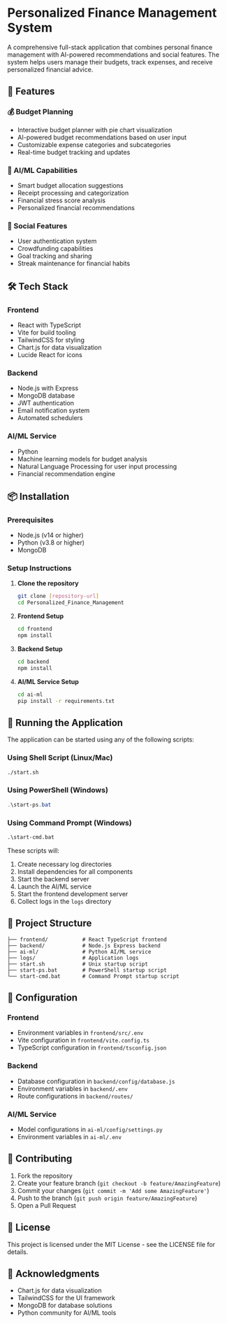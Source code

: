 # Personalized Finance Management System

A comprehensive full-stack application that combines personal finance management with AI-powered recommendations and social features. The system helps users manage their budgets, track expenses, and receive personalized financial advice.

## 🌟 Features

### 💰 Budget Planning
- Interactive budget planner with pie chart visualization
- AI-powered budget recommendations based on user input
- Customizable expense categories and subcategories
- Real-time budget tracking and updates

### 🤖 AI/ML Capabilities
- Smart budget allocation suggestions
- Receipt processing and categorization
- Financial stress score analysis
- Personalized financial recommendations

### 👥 Social Features
- User authentication system
- Crowdfunding capabilities
- Goal tracking and sharing
- Streak maintenance for financial habits

## 🛠 Tech Stack

### Frontend
- React with TypeScript
- Vite for build tooling
- TailwindCSS for styling
- Chart.js for data visualization
- Lucide React for icons

### Backend
- Node.js with Express
- MongoDB database
- JWT authentication
- Email notification system
- Automated schedulers

### AI/ML Service
- Python
- Machine learning models for budget analysis
- Natural Language Processing for user input processing
- Financial recommendation engine

## 📦 Installation

### Prerequisites
- Node.js (v14 or higher)
- Python (v3.8 or higher)
- MongoDB

### Setup Instructions

1. **Clone the repository**
   ```bash
   git clone [repository-url]
   cd Personalized_Finance_Management
   ```

2. **Frontend Setup**
   ```bash
   cd frontend
   npm install
   ```

3. **Backend Setup**
   ```bash
   cd backend
   npm install
   ```

4. **AI/ML Service Setup**
   ```bash
   cd ai-ml
   pip install -r requirements.txt
   ```

## 🚀 Running the Application

The application can be started using any of the following scripts:

### Using Shell Script (Linux/Mac)
```bash
./start.sh
```

### Using PowerShell (Windows)
```powershell
.\start-ps.bat
```

### Using Command Prompt (Windows)
```cmd
.\start-cmd.bat
```

These scripts will:
1. Create necessary log directories
2. Install dependencies for all components
3. Start the backend server
4. Launch the AI/ML service
5. Start the frontend development server
6. Collect logs in the `logs` directory

## 📁 Project Structure

```
├── frontend/           # React TypeScript frontend
├── backend/            # Node.js Express backend
├── ai-ml/              # Python AI/ML service
├── logs/               # Application logs
├── start.sh            # Unix startup script
├── start-ps.bat        # PowerShell startup script
└── start-cmd.bat       # Command Prompt startup script
```

## 🔧 Configuration

### Frontend
- Environment variables in `frontend/src/.env`
- Vite configuration in `frontend/vite.config.ts`
- TypeScript configuration in `frontend/tsconfig.json`

### Backend
- Database configuration in `backend/config/database.js`
- Environment variables in `backend/.env`
- Route configurations in `backend/routes/`

### AI/ML Service
- Model configurations in `ai-ml/config/settings.py`
- Environment variables in `ai-ml/.env`

## 🤝 Contributing

1. Fork the repository
2. Create your feature branch (`git checkout -b feature/AmazingFeature`)
3. Commit your changes (`git commit -m 'Add some AmazingFeature'`)
4. Push to the branch (`git push origin feature/AmazingFeature`)
5. Open a Pull Request

## 📝 License

This project is licensed under the MIT License - see the LICENSE file for details.

## 🙏 Acknowledgments

- Chart.js for data visualization
- TailwindCSS for the UI framework
- MongoDB for database solutions
- Python community for AI/ML tools